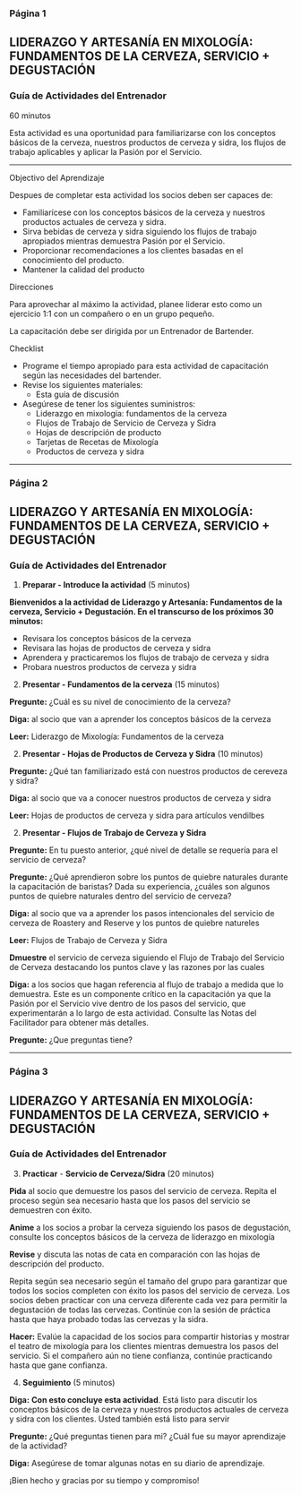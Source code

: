 ### Página 1
## LIDERAZGO Y ARTESANÍA EN MIXOLOGÍA: FUNDAMENTOS DE LA CERVEZA, SERVICIO + DEGUSTACIÓN
### Guía de Actividades del Entrenador

60 minutos

Esta  actividad  es  una  oportunidad  para  familiarizarse  con  los  conceptos  básicos  de  la  cerveza,  nuestros  productos  de  cerveza  y  sidra,  los  flujos  de  trabajo  aplicables  y  aplicar la Pasión por el  Servicio.

---

Objectivo del Aprendizaje

Despues de completar esta actividad los socios deben ser capaces de:

- Familiarícese con los conceptos básicos de la cerveza y nuestros productos actuales de cerveza y sidra.
- Sirva bebidas de cerveza y sidra siguiendo los flujos de trabajo apropiados mientras demuestra Pasión por el Servicio.
- Proporcionar recomendaciones a los clientes basadas en el conocimiento del producto.
- Mantener la calidad del producto

Direcciones

Para aprovechar al máximo la actividad, planee liderar esto como un ejercicio 1:1 con un compañero o en un grupo pequeño.

La capacitación debe ser dirigida por un Entrenador de Bartender.

Checklist

- Programe el tiempo apropiado para esta actividad de capacitación según las necesidades del bartender.
- Revise los siguientes materiales:
  - Esta guía de discusión
- Asegúrese de tener los siguientes suministros:
  - Liderazgo en mixología: fundamentos de la cerveza
  - Flujos de Trabajo de Servicio de Cerveza y Sidra
  - Hojas de descripción de producto
  - Tarjetas de Recetas de Mixología
  - Productos de cerveza y sidra

---
### Página 2
## LIDERAZGO Y ARTESANÍA EN MIXOLOGÍA: FUNDAMENTOS DE LA CERVEZA, SERVICIO + DEGUSTACIÓN
### Guía de Actividades del Entrenador

1. **Preparar - Introduce la actividad** (5 minutos)

**Bienvenidos a la actividad de Liderazgo y Artesanía: Fundamentos de la cerveza, Servicio + Degustación. En el transcurso de los próximos 30 minutos:**
- Revisara los conceptos básicos de la cerveza
- Revisara las hojas de productos de cerveza y sidra
- Aprendera y practicaremos los flujos de trabajo de cerveza y sidra
- Probara nuestros productos de cerveza y sidra

2. **Presentar - Fundamentos de la cerveza** (15 minutos)

**Pregunte:** ¿Cuál es su nivel de conocimiento de la cerveza?

**Diga:** al socio que van a aprender los conceptos básicos de la cerveza

**Leer:** Liderazgo de Mixología: Fundamentos de la cerveza

2. **Presentar - Hojas de Productos de Cerveza y Sidra** (10 minutos)

**Pregunte:** ¿Qué tan familiarizado está con nuestros productos de cereveza y sidra?

**Diga:** al socio que va a conocer nuestros productos de cerveza y sidra

**Leer:** Hojas de productos de cerveza y sidra para artículos vendilbes

2. **Presentar - Flujos de Trabajo de Cerveza y Sidra**

**Pregunte:** En tu puesto anterior, ¿qué nivel de detalle se requería para el servicio de cerveza?

**Pregunte:** ¿Qué aprendieron sobre los puntos de quiebre naturales durante la capacitación de baristas? Dada su experiencia, ¿cuáles son algunos puntos de quiebre naturales dentro del servicio de cerveza?

**Diga:** al socio que va a aprender los pasos intencionales del servicio de cerveza de Roastery and Reserve y los puntos de quiebre natureles

**Leer:** Flujos de Trabajo de Cerveza y Sidra

**Dmuestre** el servicio de cerveza siguiendo el Flujo de Trabajo del Servicio de Cerveza destacando los puntos clave y las razones por las cuales

**Diga:** a los socios que hagan referencia al flujo de trabajo a medida que lo demuestra. Este es un componente crítico en la capacitación ya que la Pasión por el Servicio vive dentro de los pasos del servicio, que experimentarán a lo largo de esta actividad. Consulte las Notas del Facilitador para obtener más detalles.

**Pregunte:** ¿Que preguntas tiene?

---
### Página 3
## LIDERAZGO Y ARTESANÍA EN MIXOLOGÍA: FUNDAMENTOS DE LA CERVEZA, SERVICIO + DEGUSTACIÓN
### Guía de Actividades del Entrenador

3. **Practicar** - **Servicio de Cerveza/Sidra** (20 minutos)

**Pida** al socio que demuestre los pasos del servicio de cerveza. Repita el proceso según sea necesario hasta que los pasos del servicio se demuestren con éxito.

**Anime** a los socios a probar la cerveza siguiendo los pasos de degustación, consulte los conceptos básicos de la cerveza de liderazgo en mixología

**Revise** y discuta las notas de cata en comparación con las hojas de descripción del producto.

Repita según sea necesario según el tamaño del grupo para garantizar que todos los socios completen con éxito los pasos del servicio de cerveza. Los socios deben practicar con una cerveza diferente cada vez para permitir la degustación de todas las cervezas. Continúe con la sesión de práctica hasta que haya probado todas las cervezas y la sidra.

**Hacer:** Evalúe la capacidad de los socios para compartir historias y mostrar el teatro de mixología para los clientes mientras demuestra los pasos del servicio. Si el compañero aún no tiene confianza, continúe practicando hasta que gane confianza.

4. **Seguimiento** (5 minutos)

**Diga:** **Con esto concluye esta actividad**. Está listo para discutir los conceptos básicos de la cerveza y nuestros productos actuales de cerveza y sidra con los clientes. Usted también está listo para servir

**Pregunte:** ¿Qué preguntas tienen para mi? ¿Cuál fue su mayor aprendizaje de la actividad?

**Diga:** Asegúrese de tomar algunas notas en su diario de aprendizaje.

¡Bien hecho y gracias por su tiempo y compromiso!